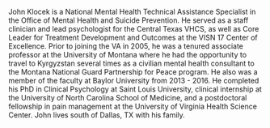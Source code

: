 John Klocek is a National Mental Health Technical Assistance Specialist in the Office of Mental Health and Suicide Prevention. He served as a staff clinician and lead psychologist for the Central Texas VHCS, as well as Core Leader for Treatment Development and Outcomes at the VISN 17 Center of Excellence. Prior to joining the VA in 2005, he was a tenured associate professor at the University of Montana where he had the opportunity to travel to Kyrgyzstan several times as a civilian mental health consultant to the Montana National Guard Partnership for Peace program. He also was a member of the faculty at Baylor University from 2013 - 2016. He completed his PhD in Clinical Psychology at Saint Louis University, clinical internship at the University of North Carolina School of Medicine, and a postdoctoral fellowship in pain management at the University of Virginia Health Science Center.  John lives south of Dallas, TX with his family.  
